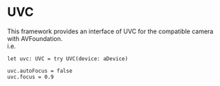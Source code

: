 # UVC
This framework provides an interface of UVC for the compatible camera with AVFoundation.  
i.e. 
```let aDevice: AVCaptureDevice  
let uvc: UVC = try UVC(device: aDevice)  
  
uvc.autoFocus = false  
uvc.focus = 0.9  
```
